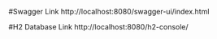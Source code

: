 
#Swagger Link
http://localhost:8080/swagger-ui/index.html

#H2 Database Link
http://localhost:8080/h2-console/
